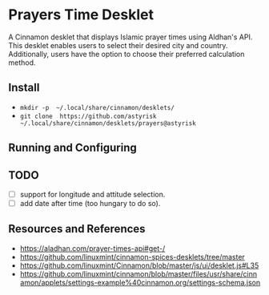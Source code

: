 # Prayers Time Desklet

A Cinnamon desklet that displays Islamic prayer times using Aldhan's API. This desklet enables users to select their desired city and country. Additionally, users have the option to choose their preferred calculation method.

## Install
- `mkdir -p  ~/.local/share/cinnamon/desklets/`
- `git clone  https://github.com/astyrisk ~/.local/share/cinnamon/desklets/prayers@astyrisk`

## Running and Configuring


## TODO 
- [ ] support for longitude and attitude selection.
- [ ] add date after time (too hungary to do so).

## Resources and References
 
- https://aladhan.com/prayer-times-api#get-/
- https://github.com/linuxmint/cinnamon-spices-desklets/tree/master
- https://github.com/linuxmint/Cinnamon/blob/master/js/ui/desklet.js#L35
- https://github.com/linuxmint/cinnamon/blob/master/files/usr/share/cinnamon/applets/settings-example%40cinnamon.org/settings-schema.json
